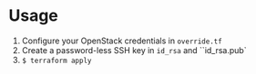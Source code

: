Usage
=====

1. Configure your OpenStack credentials in ``override.tf``
2. Create a password-less SSH key in ``id_rsa`` and ``id_rsa.pub`
3. ``$ terraform apply``
